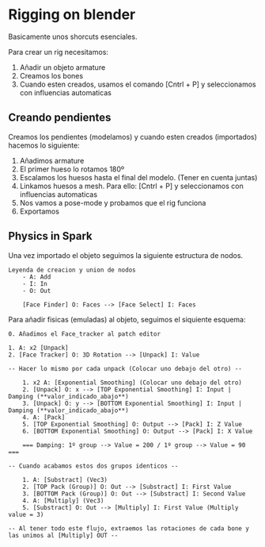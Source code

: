 # Rigging on blender

Basicamente unos shorcuts esenciales.

Para crear un rig necesitamos:
1. Añadir un objeto armature
2. Creamos los bones
3. Cuando esten creados, usamos el comando [Cntrl + P] y seleccionamos con influencias automaticas

## Creando pendientes

Creamos los pendientes (modelamos) y cuando esten creados (importados) hacemos lo siguiente:
1. Añadimos armature
2. El primer hueso lo rotamos 180º
3. Escalamos los huesos hasta el final del modelo. (Tener en cuenta juntas)
4. Linkamos huesos a mesh. Para ello: [Cntrl + P] y seleccionamos con influencias automaticas
5. Nos vamos a pose-mode y probamos que el rig funciona
6. Exportamos

## Physics in Spark

Una vez importado el objeto seguimos la siguiente estructura de nodos.

    Leyenda de creacion y union de nodos
        - A: Add
        - I: In
        - O: Out

        [Face Finder] O: Faces --> [Face Select] I: Faces

Para añadir fisicas (emuladas) al objeto, seguimos el siquiente esquema:

    0. Añadimos el Face_tracker al patch editor

    1. A: x2 [Unpack]
    2. [Face Tracker] O: 3D Rotation --> [Unpack] I: Value

    -- Hacer lo mismo por cada unpack (Colocar uno debajo del otro) --

        1. x2 A: [Exponential Smoothing] (Colocar uno debajo del otro)
        2. [Unpack] O: x --> [TOP Exponential Smoothing] I: Input | Damping (**valor_indicado_abajo**)
        3. [Unpack] O: y --> [BOTTOM Exponential Smoothing] I: Input | Damping (**valor_indicado_abajo**)
        4. A: [Pack]
        5. [TOP Exponential Smoothing] O: Output --> [Pack] I: Z Value
        6. [BOTTOM Exponential Smoothing] O: Output --> [Pack] I: X Value

        === Damping: 1º group --> Value = 200 / 1º group --> Value = 90 ===

    -- Cuando acabamos estos dos grupos identicos --

        1. A: [Substract] (Vec3)
        2. [TOP Pack (Group)] O: Out --> [Substract] I: First Value
        3. [BOTTOM Pack (Group)] O: Out --> [Substract] I: Second Value
        4. A: [Multiply] (Vec3)
        5. [Substract] O: Out --> [Multiply] I: First Value (Multiply value = 3) 

    -- Al tener todo este flujo, extraemos las rotaciones de cada bone y las unimos al [Multiply] OUT --
